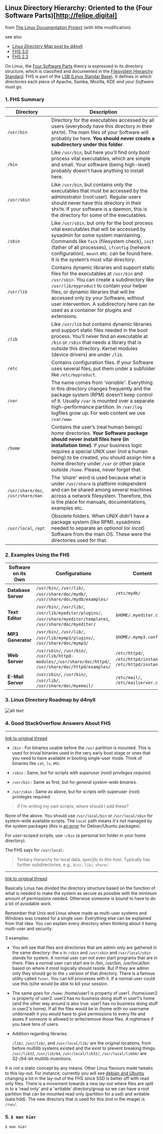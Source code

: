 ## Linux Directory Hierarchy: Oriented to the (Four Software Parts)[http://felipe.digital]

from [The Linux Documentation Project](http://www.tldp.org/HOWTO/HighQuality-Apps-HOWTO/fhs.html) (with little modification).

see also

- [_Linux Directory Map_ post by d4nyll](http://blog.danyll.com/linux-directory-map/)
- [FHS 3.0](https://refspecs.linuxfoundation.org/FHS_3.0/fhs-3.0.html)
- [FHS 2.3](http://www.pathname.com/fhs/)

On Linux, the [Four Software Parts](http://felipe.digital) theory is expressed in its directory structure, which is classified and documented in the [Filesystem Hierarchy Standard](http://www.pathname.com/fhs/). FHS is part of the [LSB (Linux Standar Base)](http://www.linuxbase.org/). It defines in which directories each piece of Apache, Samba, Mozilla, KDE _and your Software_ must go.

### 1. FHS Summary

Directory | Description
----------|------------
`/usr/bin` | Directory for the executables accessed by all users (everybody have this directory in their `$PATH`). The main files of your Software will probably be here. **You should never create a subdirectory under this folder**.
`/bin` | Like `/usr/bin`, but here you’ll find only boot process vital executables, which are simple and small. Your software (being high-level) probably doesn’t have anything to install here.
`/usr/sbin` | Like `/usr/bin`, but contains only the executables that must be accessed by the administrator (root user). Regular users should never have this directory in their `$PATH`. If your software is a daemon, this is the directory for some of the executables.
`/sbin` | Like `/usr/sbin`, but only for the boot process vital executables that will be accessed by sysadmin for some system maintaining. Commands like `fsck` (filesystem check), `init` (father of all processes), `ifconfig` (network configuration), `mount` etc. can be found here. It is the system’s most vital directory.
`/usr/lib` | Contains dynamic libraries and support static files for the executables at `/usr/bin` and `/usr/sbin`. You can create a subdirectory like `/usr/lib/myproduct` to contain your helper files, or dynamic libraries that will be accessed only by your Software, without user intervention. A subdirectory here can be used as a container for plugins and extensions.
`/lib` | Like `/usr/lib` but contains dynamic libraries and support static files needed in the boot process. You’ll never find an executable at `/bin` or `/sbin` that needs a library that is outside this directory. Kernel modules (device drivers) are under `/lib`.
`/etc` | Contains configuration files. If your Software uses several files, put them under a subfolder like `/etc/myproduct`.
`/var` | The name comes from _‘variable’_. Everything in this directory changes frequently and the package system (RPM) doesn’t keep control of it. Usually `/var` is mounted over a separate high-performance partition. In `/var/log` logfiles grow up. For web content we use `/var/www`.
`/home` | Contains the user’s (real human beings) _home_ directories. **Your Software package should never install files here (in installation time)**. If your business logic requires a special UNIX user (not a human being) to be created, you should assign him a home directory under `/var` or other place outside `/home`. Please, never forget that.
`/usr/share/doc`, `/usr/share/man` | The _‘share’_ word is used because what is under `/usr/share` is platform independent and can be shared among several machines across a network filesystem. Therefore, this is the place for manuals, documentations, examples etc.
`/usr/local`, `/opt` | Obsolete folders. When UNIX didn’t have a package system (like RPM), sysadmins needed to separate an _optional_ (or _local_) Software from the main OS. These were the directories used for that.

### 2. Examples Using the FHS

| Software on its Own | Configurations | Content | Logs, Dumps etc.
----------------------|----------------|---------|-----------------
**Database Server** | `/usr/bin/`, `/usr/lib/`, `/usr/share/doc/mydb/`, `/usr/share/doc/mydb/examples/` | `/etc/mydb/` | `/var/db/instance1/`, `/var/db/instance2/` etc. | `/var/db/instance1/transactions/`, `/var/log/db/access-instance1.log`, `/var/log/db/access-instance2.log`
**Text Editor** | `/usr/bin/`, `/usr/lib/`, `/usr/lib/myeditor/plugins/`, `/usr/share/myeditor/templates`, `/usr/share/doc/myeditor/` | `$HOME/.myeditor.conf` | `$HOME/Docs/` | `$HOME/.myeditor-tmp/`
**MP3 Generator** | `/usr/bin/`, `/usr/lib/`, `/usr/lib/mymp3/plugins/`, `/usr/share/doc/mymp3/` | `$HOME/.mymp3.conf` | `$HOME/Music/` | `$HOME/.mymp3-tmp/`
**Web Server** | `/usr/sbin/`, `/usr/bin/`, `/usr/lib/httpd-modules/`,`/usr/share/doc/httpd/`, `/usr/share/doc/httpd/examples/` | `/etc/httpd/`, `/etc/httpd/instance1/`, `/etc/httpd/instance2/` | `/var/www/`, `/var/www/instance1/`, `/var/www/instance2/` | `/var/logs/httpd/`, `/var/logs/httpd/instance1/`, `/var/logs/httpd/instance2/`
**E-Mail Server** | `/usr/sbin/`, `/usr/bin/`, `/usr/lib/`, `/usr/share/doc/myemail/` | `/etc/mail/`, `/etc/mailserver.cf` | `/var/mail/` | `/var/spool/mailqueue/`, `/var/logs/mail.log`

### 3. Linux Directory Roadmap by d4nyll

![alt text](http://blog.danyll.com/content/images/2015/04/linux_directory_map_hd.png "FHS Roadmap")

### 4. Good StackOverflow Answers About FHS
---

[link to original thread](http://askubuntu.com/questions/308045/differences-between-bin-sbin-usr-bin-usr-sbin-usr-local-bin-usr-local)


-  `/bin` : For binaries usable before the `/usr` partition is mounted. This is used for trivial binaries used in the very early boot stage or ones that you need to have available in booting single-user mode. Think of binaries like `cat`, `ls`, etc.

-  `/sbin`  : Same, but for scripts with *superuser (root) privileges required*.

- `/usr/bin` : Same as first, but for *general system-wide binaries*.

- `/usr/sbin` : Same as above, but for scripts with superuser (root) privileges required.

> if I'm writing my own scripts, where should I add these?

None of the above. You should use `/usr/local/bin` or `/usr/local/sbin` for system-wide available scripts. The `local` path means it's not managed by the system packages (this is [an error](http://lintian.debian.org/tags/file-in-usr-local.html) for Debian/Ubuntu packages).

For *user-scoped scripts*, use `~/bin` (a personal bin folder in your home directory).

The FHS says for `/usr/local`:

> Tertiary hierarchy for local data, *specific to this host*. Typically has further subdirectories, e.g., `bin/`, `lib/`, `share/`.

---

[link to original thread](http://askubuntu.com/questions/138547/how-to-understand-the-ubuntu-file-system-layout)

Basically Linux has divided the directory structure based on the function of what is needed to make the system as secure as possible with the minimum amount of permissions needed. Otherwise someone is bound to have to do a lot of avoidable work.

Remember that Unix and Linux where made as multi-user systems and Windows was created for a single user. Everything else can be explained from that idea. You can explain every directory when thinking about it being multi-user and security.

3 examples:

- You will see that files and directories that are admin only are gathered in the same directory: the s in `/sbin` and `/usr/sbin` and `/usr/local/sbin` stands for system. A normal user can not even start programs that are in there. Files a normal user can start are in /bin, /usr/bin, /usr/local/bin based on where it most logically should reside. But if they are admin only they should go to the `s` version of that directory.
There is a famous utility called `fuser`. You can kill processes with it. If a normal user could use this (s)he would be able to kill your session.

- The same goes for `/home`: /home/user1 is property of user1. /home/user2 is property of user2. user2 has no business doing stuff in user1's home (and the other way around is also true: user1 has no business doing stuff in user2's home). If all the files would be in /home with no username underneath it you would have to give permissions to every file and asses if someone is allowed to write/remove those files. A nightmare if you have tens of users.

- Addition regarding libraries.

  `/lib/`, `/usr/lib/`, and `/usr/local/lib/` are the original locations, from before multilib
systems existed and the exist to prevent breaking things. `/usr/lib32`, `/usr/lib/64`, `/usr/local/lib32/`, `/usr/local/lib64/` are 32-/64-bit multilib inventions.


It is not a static concept by any means. Other Linux flavours made tweaks to this lay-out. For instance; currently you will see [debian and Ubuntu](http://wiki.debian.org/ReleaseGoals/RunDirectory#A.2BAC8-run) changing a lot in the lay-out of the FHS since SSD is better off with read only files. There is a movement towards a new lay-out where files are split in to a 'read only' and a 'writable' directory/group so we can have a root partition that can be mounted read only (partition for a ssd) and writable (sata hdd).
The new directory that is used for this (not in the image) is `/run/`.

### 5. `$ man hier`

`$ man hier`
